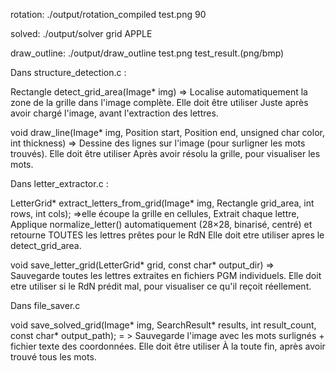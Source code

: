 rotation:
./output/rotation_compiled test.png 90

solved:
./output/solver grid APPLE

draw_outline:
./output/draw_outline test.png test_result.(png/bmp)

Dans structure_detection.c : 

Rectangle detect_grid_area(Image* img)  => Localise automatiquement la zone de la grille dans l'image complète.
Elle doit être utiliser Juste après avoir chargé l'image, avant l'extraction des lettres.

void draw_line(Image* img, Position start, Position end,  unsigned char color, int thickness) =>  Dessine des lignes sur l'image (pour surligner les mots trouvés).
Elle doit être utiliser  Après avoir résolu la grille, pour visualiser les mots.

Dans letter_extractor.c :

LetterGrid* extract_letters_from_grid(Image* img, Rectangle grid_area, int rows, int cols); =>elle écoupe la grille en cellules, Extrait chaque lettre, Applique normalize_letter() automatiquement (28×28, binarisé, centré) et retourne TOUTES les lettres prêtes pour le RdN
Elle doit etre utiliser apres le detect_grid_area.

void save_letter_grid(LetterGrid* grid, const char* output_dir) => Sauvegarde toutes les lettres extraites en fichiers PGM individuels.
Elle doit etre utiliser si le RdN prédit mal, pour visualiser ce qu'il reçoit réellement.

Dans file_saver.c

void save_solved_grid(Image* img, SearchResult* results, int result_count, const char* output_path); = > Sauvegarde l'image avec les mots surlignés + fichier texte des coordonnées.
Elle doit être utiliser À la toute fin, après avoir trouvé tous les mots.
